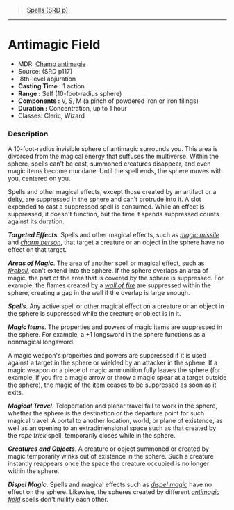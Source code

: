 ﻿---
!SpellVO
Level: 8
Type: abjuration
CastingTime: 1 action
Range: Self (10-foot-radius sphere)
Components: V, S, M (a pinch of powdered iron or iron filings)
Duration: Concentration, up to 1 hour
Classes: Cleric, Wizard
Id: spells_vo.md#antimagic-field
ParentLink: spells_vo.md#spells-srd-p
Name: Antimagic Field
ParentName: Spells (SRD p)
NameLevel: 1
AltName: '[Champ antimagie](hd_spells_champ_antimagie.md)'
Source: (SRD p117)
---
> [Spells (SRD p)](srd_spells.md)

---

# Antimagic Field

- MDR: [Champ antimagie](hd_spells_champ_antimagie.md)
- Source: (SRD p117)
-  8th-level abjuration
- **Casting Time :** 1 action
- **Range :** Self (10-foot-radius sphere)
- **Components :** V, S, M (a pinch of powdered iron or iron filings)
- **Duration :** Concentration, up to 1 hour
- Classes: Cleric, Wizard

### Description

A 10-foot-radius invisible sphere of antimagic surrounds you. This area is divorced from the magical energy that suffuses the multiverse. Within the sphere, spells can't be cast, summoned creatures disappear, and even magic items become mundane. Until the spell ends, the sphere moves with you, centered on you.

Spells and other magical effects, except those created by an artifact or a deity, are suppressed in the sphere and can't protrude into it. A slot expended to cast a suppressed spell is consumed. While an effect is suppressed, it doesn't function, but the time it spends suppressed counts against its duration.

**_Targeted Effects_**. Spells and other magical effects, such as _[magic missile](spells_vo.hd#magic-missile)_ and _[charm person](spells_vo.hd#charm-person)_, that target a creature or an object in the sphere have no effect on that target.

**_Areas of Magic_**. The area of another spell or magical effect, such as _[fireball](spells_vo.hd#fireball)_, can't extend into the sphere. If the sphere overlaps an area of magic, the part of the area that is covered by the sphere is suppressed. For example, the flames created by a _[wall of fire](spells_vo.hd#wall-of-fire)_ are suppressed within the sphere, creating a gap in the wall if the overlap is large enough.

**_Spells_**. Any active spell or other magical effect on a creature or an object in the sphere is suppressed while the creature or object is in it.

**_Magic Items_**. The properties and powers of magic items are suppressed in the sphere. For example, a +1 longsword in the sphere functions as a nonmagical longsword.

A magic weapon's properties and powers are suppressed if it is used against a target in the sphere or wielded by an attacker in the sphere. If a magic weapon or a piece of magic ammunition fully leaves the sphere (for example, if you fire a magic arrow or throw a magic spear at a target outside the sphere), the magic of the item ceases to be suppressed as soon as it exits.

**_Magical Travel_**. Teleportation and planar travel fail to work in the sphere, whether the sphere is the destination or the departure point for such magical travel. A portal to another location, world, or plane of existence, as well as an opening to an extradimensional space such as that created by the _rope trick_ spell, temporarily closes while in the sphere.

**_Creatures and Objects_**. A creature or object summoned or created by magic temporarily winks out of existence in the sphere. Such a creature instantly reappears once the space the creature occupied is no longer within the sphere.

**_Dispel Magic_**. Spells and magical effects such as _[dispel magic](spells_vo.hd#dispel-magic)_ have no effect on the sphere. Likewise, the spheres created by different _[antimagic field](spells_vo.hd#antimagic-field)_ spells don't nullify each other.

